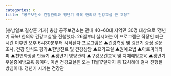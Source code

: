 ```yaml
---
categories: c
title: "공주보건소 건강관리과 갱년기 극복 한의약 건강교실 큰 호응"
---
```

[충남일보 길상훈 기자] 충남 공주보건소는 관내 40~60대 지역민 30명 대상으로 ‘갱년기 극복! 한의약 건강교실’을 진행했다. 26일부터 실시하는 이 프로그램은 직장인 퇴근 시간 이후인 오후 6시30분부터 시작된다.프로그램은 ▲건강측정 및 갱년기 증상 설문조사, 건강 인식도 평가▲한방진료 및 건강상담 ▲요가교실 ▲원예요법 ▲아로마테라피 ▲천연화장품 만들기 ▲갱년기 영양관리 ▲구강보건교육 및 치매예방교육 ▲갱년기 우울증예방교육 등이다. 이번 건강교실은 오는 11월17일까지 총 12차례에 걸쳐 진행될 방침이다. 갱년기 시기는 건강관